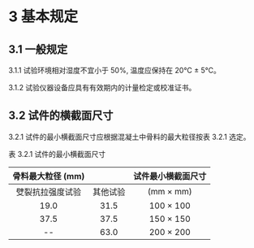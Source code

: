 # 3 基本规定

## 3.1 一般规定

3.1.1 试验环境相对湿度不宜小于 50%, 温度应保持在 20°C ± 5°C。

3.1.2 试验仪器设备应具有有效期内的计量检定或校准证书。

## 3.2 试件的横截面尺寸

3.2.1 试件的最小横截面尺寸应根据混凝土中骨料的最大粒径按表 3.2.1 选定。

表 3.2.1 试件的最小横截面尺寸

| 骨料最大粒径 (mm) | | 试件最小横截面尺寸 |
|:---------------:|:---------------:|:------------------:|
| 䢃裂抗拉强度试验 | 其他试验 | (mm × mm) |
| 19.0 | 31.5 | 100 × 100 |
| 37.5 | 37.5 | 150 × 150 |
| -- | 63.0 | 200 × 200 |